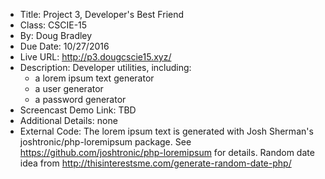 - Title: Project 3, Developer's Best Friend
- Class: CSCIE-15
- By: Doug Bradley
- Due Date: 10/27/2016
- Live URL: http://p3.dougcscie15.xyz/
- Description:  Developer utilities, including:
  - a lorem ipsum text generator
  - a user generator
  - a password generator
- Screencast Demo Link: TBD
- Additional Details: none
- External Code: The lorem ipsum text is generated with Josh Sherman's
  joshtronic/php-loremipsum package.  See https://github.com/joshtronic/php-loremipsum
  for details.  Random date idea from http://thisinterestsme.com/generate-random-date-php/
